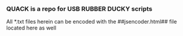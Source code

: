 ### QUACK is a repo for USB RUBBER DUCKY scripts
<p> All *.txt files herein can be encoded with the ##jsencoder.html## file located here as well
